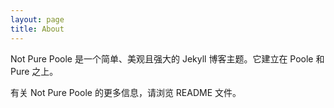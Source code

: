 ```yaml
---
layout: page
title: About
---
```


Not Pure Poole 是一个简单、美观且强大的 Jekyll 博客主题。它建立在 Poole 和 Pure 之上。

有关 Not Pure Poole 的更多信息，请浏览 README 文件。
